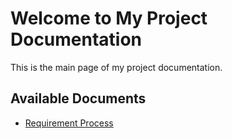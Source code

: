 # Welcome to My Project Documentation

This is the main page of my project documentation.

## Available Documents

- [Requirement Process](docs/RequirementProcess.md)
